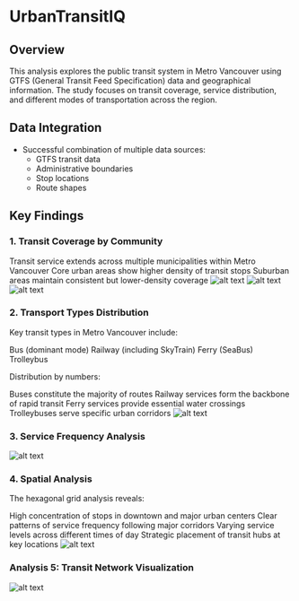 # UrbanTransitIQ

## Overview
This analysis explores the public transit system in Metro Vancouver using GTFS (General Transit Feed Specification) data and geographical information. The study focuses on transit coverage, service distribution, and different modes of transportation across the region.

## Data Integration
- Successful combination of multiple data sources:
  - GTFS transit data
  - Administrative boundaries
  - Stop locations
  - Route shapes

## Key Findings
### 1. Transit Coverage by Community

Transit service extends across multiple municipalities within Metro Vancouver
Core urban areas show higher density of transit stops
Suburban areas maintain consistent but lower-density coverage
![alt text](.image/image-6.png)
![alt text](.image/image-5.png)
![alt text](.image/image-4.png)

### 2. Transport Types Distribution
Key transit types in Metro Vancouver include:

Bus (dominant mode)
Railway (including SkyTrain)
Ferry (SeaBus)
Trolleybus

Distribution by numbers:

Buses constitute the majority of routes
Railway services form the backbone of rapid transit
Ferry services provide essential water crossings
Trolleybuses serve specific urban corridors
![alt text](.image/image-3.png)

### 3. Service Frequency Analysis
![alt text](.image/image-2.png)


### 4. Spatial Analysis
The hexagonal grid analysis reveals:

High concentration of stops in downtown and major urban centers
Clear patterns of service frequency following major corridors
Varying service levels across different times of day
Strategic placement of transit hubs at key locations
![alt text](.image/image-1.png)

### Analysis 5: Transit Network Visualization
![alt text](.image/image.png)

